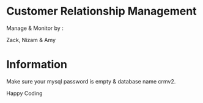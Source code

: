 Customer Relationship Management
================================

Manage & Monitor by :

Zack, Nizam & Amy


Information
===========

Make sure your mysql password is empty & database name crmv2.

Happy Coding
